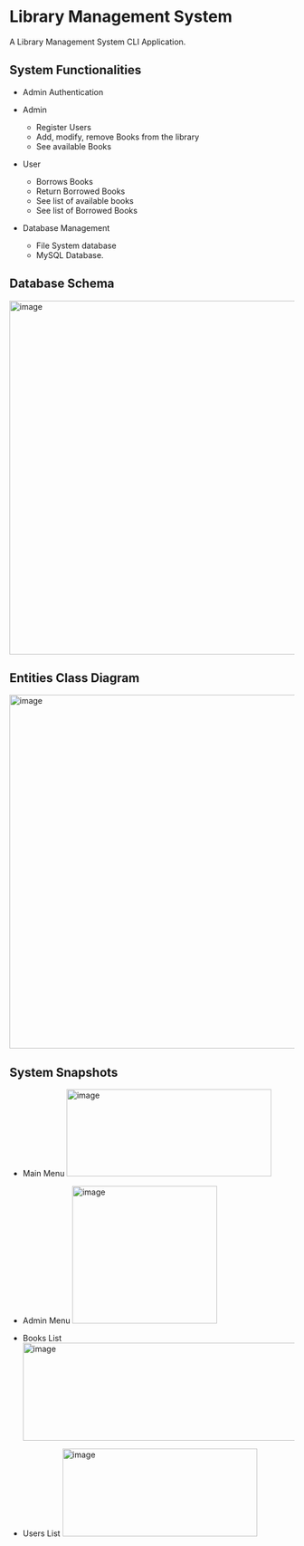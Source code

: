 # Library Management System
A Library Management System CLI Application.

## System Functionalities

- Admin Authentication
- Admin
  - Register Users
  - Add, modify, remove Books from the library
  - See available Books

- User
  - Borrows Books
  - Return Borrowed Books
  - See list of available books
  - See list of Borrowed Books

- Database Management
  - File System database
  - MySQL Database.

## Database Schema

<img width="790" height="625" alt="image" src="https://github.com/user-attachments/assets/862a0e47-6b65-4aa2-96f1-d175483b31ff" />

## Entities Class Diagram

<img width="952" height="625" alt="image" src="https://github.com/user-attachments/assets/81fd0a6b-14db-46c2-86bf-b821327ec405" />



## System Snapshots 

- Main Menu
  <img width="362" height="154" alt="image" src="https://github.com/user-attachments/assets/d0da8be9-49c2-4611-aadf-e6e4e1594ae3" />

- Admin Menu
  <img width="256" height="243" alt="image" src="https://github.com/user-attachments/assets/a1c62885-db0f-453a-839f-482ca732a17b" />

- Books List
  <img width="701" height="173" alt="image" src="https://github.com/user-attachments/assets/f5642663-a49a-43b8-812c-928f167dfb99" />

- Users List
  <img width="344" height="155" alt="image" src="https://github.com/user-attachments/assets/aa2e0636-98af-49a6-9847-124113737c06" />

